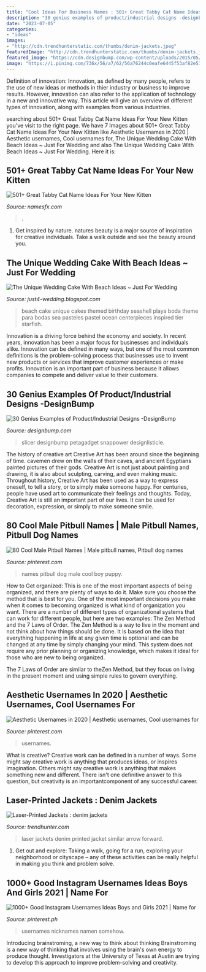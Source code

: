 ```yaml
---
title: "Cool Ideas For Business Names : 501+ Great Tabby Cat Name Ideas For Your New Kitten"
description: "30 genius examples of product/industrial designs -designbump"
date: "2023-07-05"
categories:
- "ideas"
images:
- "http://cdn.trendhunterstatic.com/thumbs/denim-jackets.jpeg"
featuredImage: "http://cdn.trendhunterstatic.com/thumbs/denim-jackets.jpeg"
featured_image: "https://cdn.designbump.com/wp-content/uploads/2015/05/product-industrial-design-005-369x1024.jpg"
image: "https://i.pinimg.com/736x/56/a7/62/56a76244c0eafe6445f53af82e51d151.jpg"
---
```



Definition of innovation:
Innovation, as defined by many people, refers to the use of new ideas or methods in thier industry or business to improve results. However, innovation can also refer to the application of technology in a new and innovative way. This article will give an overview of different types of innovation, along with examples from various industries.

	

		
searching about 501+ Great Tabby Cat Name Ideas For Your New Kitten you've visit to the right page. We have 7 Images about 501+ Great Tabby Cat Name Ideas For Your New Kitten like Aesthetic Usernames in 2020 | Aesthetic usernames, Cool usernames for, The Unique Wedding Cake With Beach Ideas ~ Just For Wedding and also The Unique Wedding Cake With Beach Ideas ~ Just For Wedding. Here it is:
		
    
## 501+ Great Tabby Cat Name Ideas For Your New Kitten

<img loading=lazy src="https://www.namesfx.com/wp-content/uploads/2021/02/tabby-cat-names-1.jpg" onerror="this.onerror=null;this.src='https://tse1.mm.bing.net/th?id=OIP.6B5IJnVkthwSQwpPBOfATAHaLH&amp;pid=15.1';" alt="501+ Great Tabby Cat Name Ideas For Your New Kitten">

_Source: namesfx.com_

>. 

	

1. Get inspired by nature. natures beauty is a major source of inspiration for creative individuals. Take a walk outside and see the beauty around you.

    
## The Unique Wedding Cake With Beach Ideas ~ Just For Wedding

<img loading=lazy src="http://2.bp.blogspot.com/-Ugy-odZGD30/TcbOLd1k91I/AAAAAAAAAXs/5B5EXgh9Vi8/s1600/unique-tropical-beach-wedding-cake3.jpg" onerror="this.onerror=null;this.src='https://tse1.mm.bing.net/th?id=OIP.NPqqqk_H9IGX7A_oWKxIHQHaKW&amp;pid=15.1';" alt="The Unique Wedding Cake With Beach Ideas ~ Just For Wedding">

_Source: just4-wedding.blogspot.com_

>beach cake unique cakes themed birthday seashell playa boda theme para bodas sea pasteles pastel ocean centerpieces inspired tier starfish. 

	

Innovation is a driving force behind the economy and society. In recent years, innovation has been a major focus for businesses and individuals alike. Innovation can be defined in many ways, but one of the most common definitions is the problem-solving process that businesses use to invent new products or services that improve customer experiences or make profits. Innovation is an important part of business because it allows companies to compete and deliver value to their customers.

    
## 30 Genius Examples Of Product/Industrial Designs -DesignBump

<img loading=lazy src="https://cdn.designbump.com/wp-content/uploads/2015/05/product-industrial-design-005-369x1024.jpg" onerror="this.onerror=null;this.src='https://tse2.mm.bing.net/th?id=OIP.kBBgSbV_2a0mY7-g8rZn7wAAAA&amp;pid=15.1';" alt="30 Genius Examples of Product/Industrial Designs -DesignBump">

_Source: designbump.com_

>slicer designbump petagadget snappower designlisticle. 

	

The history of creative art
Creative Art has been around since the beginning of time. cavemen drew on the walls of their caves, and ancient Egyptians painted pictures of their gods. Creative Art is not just about painting and drawing, it is also about sculpting, carving, and even making music.
Throughout history, Creative Art has been used as a way to express oneself, to tell a story, or to simply make someone happy. For centuries, people have used art to communicate their feelings and thoughts. Today, Creative Art is still an important part of our lives. It can be used for decoration, expression, or simply to make someone smile.

    
## 80 Cool Male Pitbull Names | Male Pitbull Names, Pitbull Dog Names

<img loading=lazy src="https://i.pinimg.com/736x/d4/0c/80/d40c80d7a165cf25139768154624539e.jpg" onerror="this.onerror=null;this.src='https://tse1.mm.bing.net/th?id=OIP.TQkBoDpGUVy3vu69c6CiiQHaLG&amp;pid=15.1';" alt="80 Cool Male Pitbull Names | Male pitbull names, Pitbull dog names">

_Source: pinterest.com_

>names pitbull dog male cool boy puppy. 

	

How to Get organized: This is one of the most important aspects of being organized, and there are plenty of ways to do it. Make sure you choose the method that is best for you.
One of the most important decisions you make when it comes to becoming organized is what kind of organization you want. There are a number of different types of organizational systems that can work for different people, but here are two examples: The Zen Method and the 7 Laws of Order.
The Zen Method is a way to live in the moment and not think about how things should be done. It is based on the idea that everything happening in life at any given time is optional and can be changed at any time by simply changing your mind. This system does not require any prior planning or organizing knowledge, which makes it ideal for those who are new to being organized.

The 7 Laws of Order are similar to theZen Method, but they focus on living in the present moment and using simple rules to govern everything.

    
## Aesthetic Usernames In 2020 | Aesthetic Usernames, Cool Usernames For

<img loading=lazy src="https://i.pinimg.com/736x/56/a7/62/56a76244c0eafe6445f53af82e51d151.jpg" onerror="this.onerror=null;this.src='https://tse2.mm.bing.net/th?id=OIP.OnzsBUHUA0KMTivQttSCmwHaLH&amp;pid=15.1';" alt="Aesthetic Usernames in 2020 | Aesthetic usernames, Cool usernames for">

_Source: pinterest.com_

>usernames. 

	

What is creative?
Creative work can be defined in a number of ways. Some might say creative work is anything that produces ideas, or inspires imagination. Others might say creative work is anything that makes something new and different. There isn't one definitive answer to this question, but creativity is an importantcomponent of any successful career.

    
## Laser-Printed Jackets : Denim Jackets

<img loading=lazy src="http://cdn.trendhunterstatic.com/thumbs/denim-jackets.jpeg" onerror="this.onerror=null;this.src='https://tse1.mm.bing.net/th?id=OIP.aDjwHLRhDFSf0hiCIlbBUgHaJ6&amp;pid=15.1';" alt="Laser-Printed Jackets : denim jackets">

_Source: trendhunter.com_

>laser jackets denim printed jacket similar arrow forward. 

	

1. Get out and explore: Taking a walk, going for a run, exploring your neighborhood or cityscape – any of these activities can be really helpful in making you think and problem solve. 

    
## 1000+ Good Instagram Usernames Ideas Boys And Girls 2021 | Name For

<img loading=lazy src="https://i.pinimg.com/736x/a4/9d/7a/a49d7a5a8faf15e21c0dd9d1d8ca0f43.jpg" onerror="this.onerror=null;this.src='https://tse1.mm.bing.net/th?id=OIP.ZB8g1-ownwHu8_Of_inLpgHaLH&amp;pid=15.1';" alt="1000+ Good Instagram Usernames Ideas Boys and Girls 2021 | Name for">

_Source: pinterest.ph_

>usernames nicknames namen somehow. 

	

Introducing brainstroming, a new way to think about thinking
Brainstroming is a new way of thinking that involves using the brain's own energy to produce thought. Investigators at the University of Texas at Austin are trying to develop this approach to improve problem-solving and creativity.

